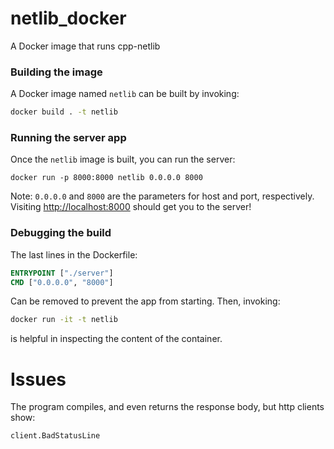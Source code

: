 # netlib_docker
A Docker image that runs cpp-netlib


### Building the image
A Docker image named `netlib` can be built by invoking:
```bash
docker build . -t netlib
```

### Running the server app
Once the `netlib` image is built, you can run the server:
```
docker run -p 8000:8000 netlib 0.0.0.0 8000
```
Note: `0.0.0.0` and `8000` are the parameters for host and port, respectively. Visiting [http://localhost:8000](http://localhost:8000) should get you to the server!


### Debugging the build
The last lines in the Dockerfile:
```Dockerfile
ENTRYPOINT ["./server"]
CMD ["0.0.0.0", "8000"]
```
Can be removed to prevent the app from starting. Then, invoking:
```bash
docker run -it -t netlib
```
is helpful in inspecting the content of the container. 

# Issues
The program compiles, and even returns the response body, but http clients show:
```
client.BadStatusLine 
```
